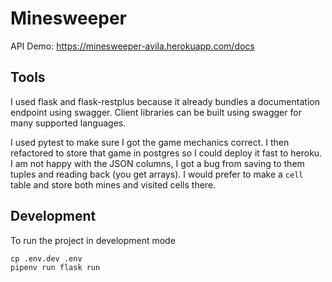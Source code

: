 # Minesweeper

API Demo: https://minesweeper-avila.herokuapp.com/docs

## Tools
I used flask and flask-restplus because it already bundles a documentation endpoint using swagger.
Client libraries can be built using swagger for many supported languages.

I used pytest to make sure I got the game mechanics correct.
I then refactored to store that game in postgres so I could deploy it fast to heroku.
I am not happy with the JSON columns, I got a bug from saving to them tuples and reading
back (you get arrays). I would prefer to make a `cell` table and store both mines and visited
cells there.

## Development
To run the project in development mode
```
cp .env.dev .env
pipenv run flask run
```
